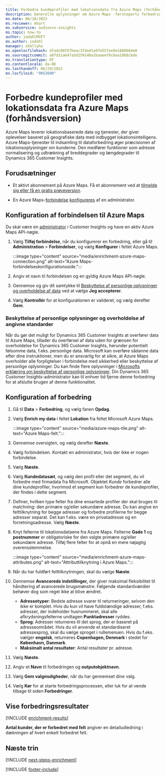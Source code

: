 ```yaml
---
title: Forbedre kundeprofiler med lokationsdata fra Azure Maps (forhåndsversion)
description: Generelle oplysninger om Azure Maps -førsteparts forbedring.
ms.date: 06/10/2022
ms.reviewer: mhart
ms.subservice: audience-insights
ms.topic: how-to
author: jodahlMSFT
ms.author: jodahl
manager: shellyha
ms.openlocfilehash: dfadc08f67beac3fded1a97e557ee9e1880664e0
ms.sourcegitcommit: a97d31a647a5d259140a1baaeef8c6ea10b8cbde
ms.translationtype: HT
ms.contentlocale: da-DK
ms.lasthandoff: 06/29/2022
ms.locfileid: "9052600"
---
```

# <a name="enrich-customer-profiles-with-location-data-from-azure-maps-preview"></a>Forbedre kundeprofiler med lokationsdata fra Azure Maps (forhåndsversion)

Azure Maps leverer lokationsbaserede data og tjenester, der giver oplevelser baseret på geografiske data med indbygget lokationsintelligens. Azure Maps-tjenester til indsamling til dataforbedring øger præcisionen af lokationsoplysninger om kunderne. Den medfører funktioner som adresse normalisering og udtrækning af breddegrader og længdegrader til Dynamics 365 Customer Insights.

## <a name="prerequisites"></a>Forudsætninger

- Et aktivt abonnement på Azure Maps. Få et abonnement ved at [tilmelde sig eller få en gratis prøveversion](https://azure.microsoft.com/services/azure-maps/).

- En Azure Maps-[forbindelse](connections.md) [konfigureres](#configure-the-connection-for-azure-maps) af en administrator.

## <a name="configure-the-connection-for-azure-maps"></a>Konfiguration af forbindelsen til Azure Maps

Du skal være en [administrator](permissions.md#admin) i Customer Insights og have en aktiv Azure Maps API-nøgle.

1. Vælg **Tilføj forbindelse**, når du konfigurerer en forbedring, eller gå til **Administration** > **Forbindelser**, og vælg **Konfigurer** i feltet Azure Maps.

   :::image type="content" source="media/enrichment-azure-maps-connection.png" alt-text="Azure Maps-forbindelseskonfigurationsside.":::

1. Angiv et navn til forbindelsen og en gyldig Azure Maps API-nøgle.

1. Gennemse og giv dit samtykke til [Beskyttelse af personlige oplysninger og overholdelse af data](#data-privacy-and-compliance) ved at vælge **Jeg accepterer**.

1. Vælg **Kontrollér** for at konfigurationen er valideret, og vælg derefter **Gem**.

### <a name="data-privacy-and-compliance"></a>Beskyttelse af personlige oplysninger og overholdelse af angivne standarder

Når du gør det muligt for Dynamics 365 Customer Insights at overfører data til Azure Maps, tillader du overførsel af data uden for grænsen for overholdelse for Dynamics 365 Customer Insights, herunder potentielt følsomme data, f.eks. personlige data. Microsoft kan overføre sådanne data efter dine instruktioner, men du er ansvarlig for at sikre, at Azure Maps overholder alle forpligtelser i forbindelse med sikkerhed eller beskyttelse af personlige oplysninger. Du kan finde flere oplysninger i [Microsofts erklæring om beskyttelse af personlige oplysninger](https://go.microsoft.com/fwlink/?linkid=396732).
Din Dynamics 365 Customer Insights-administrator kan til enhver tid fjerne denne forbedring for at afslutte brugen af denne funktionalitet.

## <a name="configure-the-enrichment"></a>Konfiguration af forbedring

1. Gå til **Data** > **Forbedring**, og vælg fanen **Opdag**.

1. Vælg **Enrich my data** i feltet **Lokation** fra feltet Microsoft Azure Maps.

   :::image type="content" source="media/azure-maps-tile.png" alt-text="Azure Maps-felt.":::

1. Gennemse oversigten, og vælg derefter **Næste**.

1. Vælg forbindelsen. Kontakt en administrator, hvis der ikke er nogen forbindelse.

1. Vælg **Næste**.

1. Vælg **Kundedatasæt**, og vælg den profil eller det segment, du vil forbedre med firmadata fra Microsoft. Objektet *Kunde* forbedrer alle dine kundeprofiler, hvorimod et segment kun forbedrer de kundeprofiler, der findes i dette segment.

1. Definer, hvilken type felter fra dine ensartede profiler der skal bruges til matchning: den primære og/eller sekundære adresse. Du kan angive en felttilknytning for begge adresser og forbedre profilerne for begge adresser separat. Det kan f.eks. være en privatadresse og en forretningsadresse. Vælg **Næste**.

1. Knyt felterne til lokationsdataene fra Azure Maps. Felterne **Gade 1** og **postnummer** er obligatoriske for den valgte primære og/eller sekundære adresse. Tilføj flere felter for at opnå en mere nøjagtig overensstemmelse.

   :::image type="content" source="media/enrichment-azure-maps-attributes.png" alt-text="Attributtilknytning i Azure Maps.":::

1. Når du har fuldført felttilknytningen, skal du vælge **Næste**.

1. Gennemse **Avancerede indstillinger,** der giver maksimal fleksibilitet til håndtering af avancerede brugsmønstre. Følgende standardværdier behøver dog som regel ikke at blive ændret.

   - **Adressetyper**: Bedste adresse svarer til returneringer, selvom den ikke er komplet. Hvis du kun vil have fuldstændige adresser, f.eks. adresser, der indeholder husnummeret, skal alle afkrydsningsfelterne undtagen **Punktadresser** ryddes.
   - **Sprog**: Adresser returneres til det sprog, der er baseret på adresseområdet. Hvis du vil anvende et standardiseret adressesprog, skal du vælge sproget i rullemenuen. Hvis du f.eks. vælger **engelsk**, returneres **Copenhagen, Denmark** i stedet for **København, Danmark**.
   - **Maksimalt antal resultater**: Antal resultater pr. adresse.

1. Vælg **Næste**.

1. Angiv et **Navn** til forbedringen og **outputobjektnavn**.

1. Vælg **Gem valgmuligheder**, når du har gennemset dine valg.

1. Vælg **Kør** for at starte forbedringsprocessen, eller luk for at vende tilbage til siden **Forbedringer**.

## <a name="view-enrichment-results"></a>Vise forbedringsresultater

[!INCLUDE [enrichment-results](includes/enrichment-results.md)]

**Antal kunder, der er forbedret med felt** angiver en detailudledning i dækningen af hvert enkelt forbedret felt.

## <a name="next-steps"></a>Næste trin

[!INCLUDE [next-steps-enrichment](includes/next-steps-enrichment.md)]

[!INCLUDE [footer-include](includes/footer-banner.md)]
